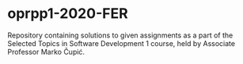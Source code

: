 # oprpp1-2020-FER
Repository containing solutions to given assignments as a part of the Selected Topics in Software Development 1 course, held by Associate Professor Marko Čupić.
